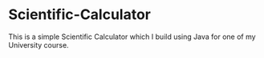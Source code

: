 # Scientific-Calculator
This is a simple Scientific Calculator which I build using Java for one of  my University course. 

